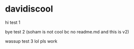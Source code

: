 # davidiscool

hi test 1

bye test 2 (soham is not cool bc no readme.md and this is v2)

wassup test 3 lol pls work
